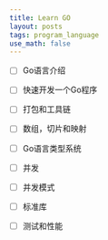 ```yaml
---
title: Learn GO
layout: posts
tags: program_language
use_math: false
---
```


- [ ] Go语言介绍
- [ ] 快速开发一个Go程序
- [ ] 打包和工具链
- [ ] 数组，切片和映射
- [ ] Go语言类型系统
- [ ] 并发
- [ ] 并发模式
- [ ] 标准库
- [ ] 测试和性能

